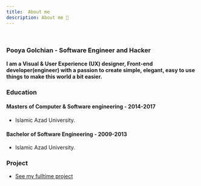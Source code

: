 ```yaml
---
title:  About me 
description: About me 👻 
---
```

<br>

### Pooya Golchian - Software Engineer and Hacker 

**I am a Visual & User Experience (UX) designer, Front-end developer(engineer) with a passion to create simple, elegant, easy to use things to make this world a bit easier.**


### Education


#### Masters of Computer & Software engineering - 2014-2017

- Islamic Azad University.

#### Bachelor of Software Engineering - 2009-2013

- Islamic Azad University.


### Project
- [See my fulltime project](/project)


